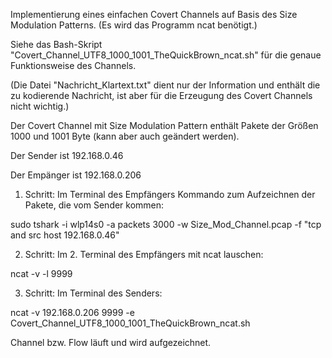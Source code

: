 Implementierung eines einfachen Covert Channels auf Basis des Size Modulation Patterns. (Es wird das Programm ncat benötigt.)

Siehe das Bash-Skript "Covert_Channel_UTF8_1000_1001_TheQuickBrown_ncat.sh" für die genaue Funktionsweise des Channels.

(Die Datei "Nachricht_Klartext.txt" dient nur der Information und enthält die zu kodierende Nachricht, ist aber für die Erzeugung des Covert Channels nicht wichtig.)

Der Covert Channel mit Size Modulation Pattern enthält Pakete der Größen 1000 und 1001 Byte (kann aber auch geändert werden).

Der Sender ist 192.168.0.46

Der Empänger ist 192.168.0.206

1. Schritt: Im Terminal des Empfängers Kommando zum Aufzeichnen der Pakete, die vom Sender kommen:

sudo tshark -i wlp14s0 -a packets 3000 -w Size_Mod_Channel.pcap -f "tcp and src host 192.168.0.46"

2. Schritt: Im 2. Terminal des Empfängers mit ncat lauschen:

ncat -v -l 9999

3. Schritt: Im Terminal des Senders:

ncat -v 192.168.0.206 9999 -e Covert_Channel_UTF8_1000_1001_TheQuickBrown_ncat.sh


Channel bzw. Flow läuft und wird aufgezeichnet.

